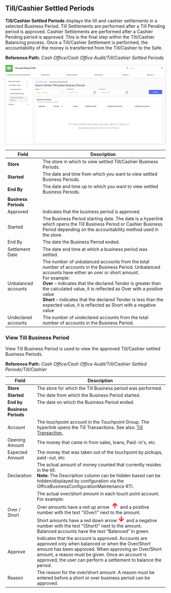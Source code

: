 ## Till/Cashier Settled Periods

**Till/Cashier Settled Periods** displays the till and cashier settlements in a selected Business Period. Till Settlements are performed after a Till Pending period is approved. Cashier Settlements are performed after a Cashier Pending period is approved. This is the final step within the Till/Cashier Balancing process. Once a Till/Cashier Settlement is performed, the accountability of the money is transferred from the Till/Cashier to the Safe.

**Reference Path:** *Cash Office/Cash Office Audit/Till/Cashier Settled Periods*

![Till/Cashier Settled Periods Screen](/Images/TillCashierSettledPeriodsScreen.png)

|**Field**|**Description**|
|---------|----------|
|**Store**|The store in which to view settled Till/Cashier Business Periods.|
|**Started**|The date and time from which you want to view settled Business Periods.|
|**End By**|The date and time up to which you want to view settled Business Periods.|
|**Business Periods**||
|Approved|Indicates that the business period is approved.|
|Started|The Business Period starting date. The date is a hyperlink which opens the Till Business Period or Cashier Business Period depending on the accountability method used in the store.|
|End By|The date the Business Period ended.|
|Settlement Date|The date and time at which a business period was settled.|
|Unbalanced accounts|The number of unbalanced accounts from the total number of accounts in the Business Period. Unbalanced accounts have either an over or short amount.<BR>For example:<BR>**Over** – indicates that the declared Tender is greater than the calculated value, it is reflected as Over with a positive value<BR>**Short** – indicates that the declared Tender is less than the expected value, it is reflected as Short with a negative value|
|Undeclared accounts|The number of undeclared accounts from the total number of accounts in the Business Period.|

### View Till Business Period

View Till Business Period is used to view the approved Till/Cashier settled Business Periods.

**Reference Path:** *Cash Office/Cash Office Audit/Till/Cashier Settled Periods/Till/Cashier*

|**Field**|**Description**|
|---------|----------|
|**Store**|The store for which the Till Business period was performed.|
|**Started**|The date from which the Business Period started.|
|**End by**|The date on which the Business Period ended.|
|**Business Periods**||
|Account|The touchpoint account in the Touchpoint Group.  The hyperlink opens the Till Transactions. See also: [Till Transaction.](<../../Cash_Office/Business_Periods/Till Transactions.md>)|
|Opening Amount|The money that came in from sales, loans, Paid-in's, etc.|
|Expected Amount|The money that was taken out of the touchpoint by pickups, paid-out, etc.|
|Declaration|The actual amount of money counted that currently resides in the till.<br>**Note:** The Description column can be hidden based can be hidden/displayed by configuration via the OfficeBusinessConfigurationMaintenance RTI.|
|Over / Short|The actual over/short amount in each touch point account. For example:<BR>Over amounts have a red up arrow ![Red Up Arrow](/Images/reduparrow.png) and a positive number with the text “(Over)” next to the amount.<BR>Short amounts have a red down arrow ![Red Down Arrow](/Images/reddownarrow.png) and a negative number with the text “(Short)” next to the amount.<BR>Balanced accounts have the text “Balanced” in green.|
|Approve|Indicates that the account is approved. Accounts are approved only when balanced or when the Over/Short amount has been approved. When approving an Over/Short amount, a reason must be given. Once an account is approved, the user can perform a settlement to balance the period.|
|Reason|The reason for the over/short amount. A reason must be entered before a short or over business period can be approved.|